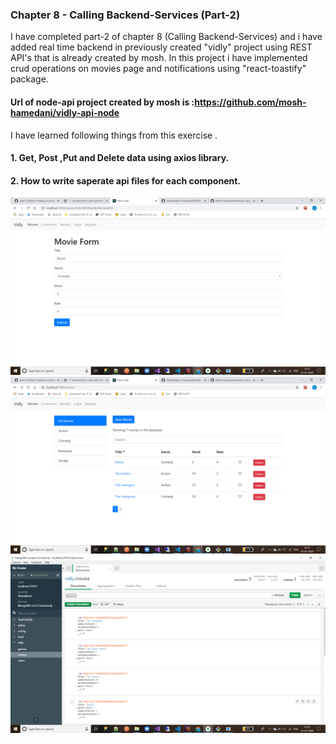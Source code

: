 ### Chapter 8 - Calling Backend-Services (Part-2)

I have completed part-2 of chapter 8 (Calling Backend-Services) and i have added real time backend in previously created "vidly" project using REST API's that is already created by mosh. In this project i have implemented crud operations on movies page and notifications using "react-toastify" package.

#### Url of node-api project created by mosh is :https://github.com/mosh-hamedani/vidly-api-node

I have learned following things from this exercise .


#### 1. Get, Post ,Put and Delete data using axios library.
#### 2. How to write saperate api files for each component.


![Screenshots](https://github.com/amit112/React-Training/blob/Calling-Backend-Services-Part-2/ScreenShots/Chapter-8(Calling%20Bakend%20services)/Screenshot1.png)
![Screenshots](https://github.com/amit112/React-Training/blob/Calling-Backend-Services-Part-2/ScreenShots/Chapter-8(Calling%20Bakend%20services)/Screenshot2.png)
![Screenshots](https://github.com/amit112/React-Training/blob/Calling-Backend-Services-Part-2/ScreenShots/Chapter-8(Calling%20Bakend%20services)/Screenshot3.png)
